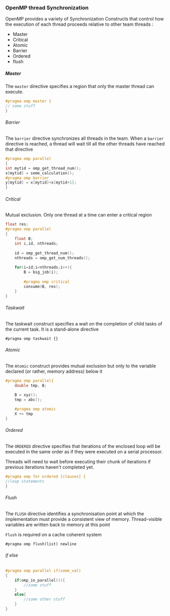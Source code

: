 ### OpenMP thread Synchronization



OpenMP provides a variety of Synchronization Constructs that control how the execution of each thread proceeds relative to other team threads :

- Master
- Critical
- Atomic
- Barrier
- Ordered
- flush

##### Master

The `master` directive specifies a region that only the master thread can execute.

```c++
#pragma omp master {
// some stuff 
}
```

###### Barrier

The `barrier` directive synchronizes all threads in the team. When a `barrier` directive is reached, a thread will wait till all the other threads have reached that directive 

```c++
#pragma omp parallel
{
int mytid = omp_get_thread_num();
x[mytid] = some_calculation();
#pragma omp barrier
y[mytid] = x[mytid]+x[mytid+1];
}
```

###### Critical

Mutual exclusion. Only one thread at a time can enter a critical region

```c++
float res;
#pragma omp parallel
{
    float B;
    int i,id, nthreads;
    
    id = omp_get_thread_num();
    nthreads = omp_get_num_threads();
    
    for(i=id;i<nthreads;i++){
        B = big_job(i);
        
        #pragma omp critical
        consume(B, res);
    }
}
```

###### Taskwait

The taskwait construct specifies a wait on the completion of child tasks of the current task. It is a stand-alone directive

``#pragma omp taskwait {}``

###### Atomic

The ``Atomic`` construct provides mutual exclusion but only to the variable declared (or rather, memory address) below it

```c++
#pragma omp parallel{
	double tmp, B;
	
	B = xyz();
	tmp = abc();

	#pragma omp atomic
	X += tmp
}
```

###### Ordered

The `ORDERED` directive specifies that iterations of the enclosed loop will be executed in the same order as if they were executed on a serial processor.

Threads will need to wait before executing their chunk of iterations if previous iterations haven't completed yet.

```c++
#pragma omp for ordered [clauses] {
//loop statements
}
```



###### Flush

The `FLUSH` directive identifies a synchronisation point at which the implementation must provide a consistent view of memory. Thread-visible variables are written back to memory at this point

`Flush` is required on a cache coherent system

``#pragma omp flush(list) newline ``

###### if else 

```c++
#pragma omp parallel if(some_val)
{
    if(omp_in_parallel()){
        //some stuff 
    }
    else{
        //some other stuff
    }
}
```

